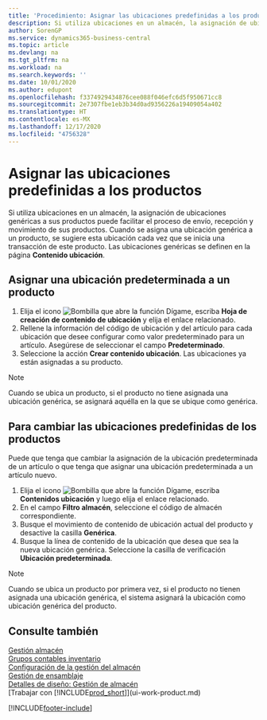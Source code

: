 ```yaml
---
title: 'Procedimiento: Asignar las ubicaciones predefinidas a los productos | Documentos de Microsoft'
description: Si utiliza ubicaciones en un almacén, la asignación de ubicaciones genéricas a sus productos puede facilitar el proceso de envío, recepción y movimiento de sus productos. Cuando se asigna una ubicación genérica a un producto, se sugiere esta ubicación cada vez que se inicia una transacción de este producto.
author: SorenGP
ms.service: dynamics365-business-central
ms.topic: article
ms.devlang: na
ms.tgt_pltfrm: na
ms.workload: na
ms.search.keywords: ''
ms.date: 10/01/2020
ms.author: edupont
ms.openlocfilehash: f3374929434876cee088f046efc6d5f950671cc8
ms.sourcegitcommit: 2e7307fbe1eb3b34d0ad9356226a19409054a402
ms.translationtype: HT
ms.contentlocale: es-MX
ms.lasthandoff: 12/17/2020
ms.locfileid: "4756328"
---
```

# <a name="assign-default-bins-to-items"></a>Asignar las ubicaciones predefinidas a los productos
Si utiliza ubicaciones en un almacén, la asignación de ubicaciones genéricas a sus productos puede facilitar el proceso de envío, recepción y movimiento de sus productos. Cuando se asigna una ubicación genérica a un producto, se sugiere esta ubicación cada vez que se inicia una transacción de este producto. Las ubicaciones genéricas se definen en la página **Contenido ubicación**.  

## <a name="to-assign-a-default-bin-to-an-item"></a>Asignar una ubicación predeterminada a un producto
1.  Elija el icono ![Bombilla que abre la función Dígame](media/ui-search/search_small.png "Dígame qué desea hacer"), escriba **Hoja de creación de contenido de ubicación** y elija el enlace relacionado.  
2.  Rellene la información del código de ubicación y del artículo para cada ubicación que desee configurar como valor predeterminado para un artículo. Asegúrese de seleccionar el campo **Predeterminado**.  
3.  Seleccione la acción **Crear contenido ubicación**. Las ubicaciones ya están asignadas a su producto.  

> [!NOTE]  
>  Cuando se ubica un producto, si el producto no tiene asignada una ubicación genérica, se asignará aquélla en la que se ubique como genérica.  

## <a name="to-change-the-default-bin-for-an-item"></a>Para cambiar las ubicaciones predefinidas de los productos  
Puede que tenga que cambiar la asignación de la ubicación predeterminada de un artículo o que tenga que asignar una ubicación predeterminada a un artículo nuevo.    
1.  Elija el icono ![Bombilla que abre la función Dígame](media/ui-search/search_small.png "Dígame qué desea hacer"), escriba **Contenidos ubicación** y luego elija el enlace relacionado.  
2.  En el campo **Filtro almacén**, seleccione el código de almacén correspondiente.  
3.  Busque el movimiento de contenido de ubicación actual del producto y desactive la casilla **Genérica**.  
4.  Busque la línea de contenido de la ubicación que desea que sea la nueva ubicación genérica. Seleccione la casilla de verificación **Ubicación predeterminada**.  

> [!NOTE]  
>  Cuando se ubica un producto por primera vez, si el producto no tienen asignada una ubicación genérica, el sistema asignará la ubicación como ubicación genérica del producto.  

## <a name="see-also"></a>Consulte también  
[Gestión almacén](warehouse-manage-warehouse.md)  
[Grupos contables inventario](inventory-manage-inventory.md)  
[Configuración de la gestión del almacén](warehouse-setup-warehouse.md)     
[Gestión de ensamblaje](assembly-assemble-items.md)    
[Detalles de diseño: Gestión de almacén](design-details-warehouse-management.md)  
[Trabajar con [!INCLUDE[prod_short](includes/prod_short.md)]](ui-work-product.md)


[!INCLUDE[footer-include](includes/footer-banner.md)]